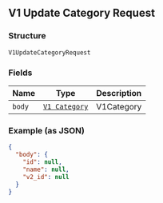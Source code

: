 ## V1 Update Category Request

### Structure

`V1UpdateCategoryRequest`

### Fields

| Name | Type | Description |
|  --- | --- | --- |
| `body` | [`V1 Category`](/doc/models/v1-category.md) | V1Category |

### Example (as JSON)

```json
{
  "body": {
    "id": null,
    "name": null,
    "v2_id": null
  }
}
```

